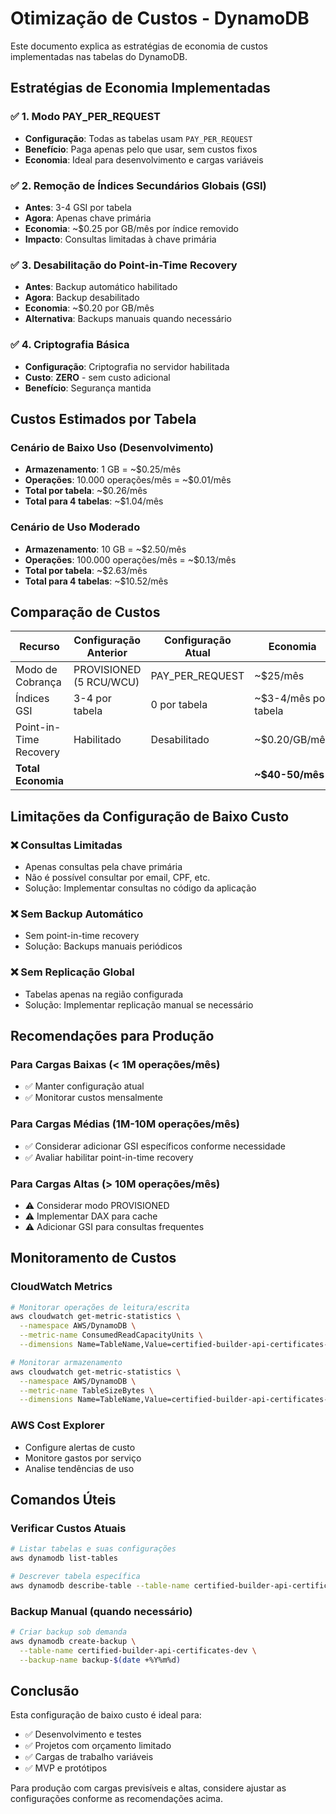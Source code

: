 # Otimização de Custos - DynamoDB

Este documento explica as estratégias de economia de custos implementadas nas tabelas do DynamoDB.

## Estratégias de Economia Implementadas

### ✅ **1. Modo PAY_PER_REQUEST**
- **Configuração**: Todas as tabelas usam `PAY_PER_REQUEST`
- **Benefício**: Paga apenas pelo que usar, sem custos fixos
- **Economia**: Ideal para desenvolvimento e cargas variáveis

### ✅ **2. Remoção de Índices Secundários Globais (GSI)**
- **Antes**: 3-4 GSI por tabela
- **Agora**: Apenas chave primária
- **Economia**: ~$0.25 por GB/mês por índice removido
- **Impacto**: Consultas limitadas à chave primária

### ✅ **3. Desabilitação do Point-in-Time Recovery**
- **Antes**: Backup automático habilitado
- **Agora**: Backup desabilitado
- **Economia**: ~$0.20 por GB/mês
- **Alternativa**: Backups manuais quando necessário

### ✅ **4. Criptografia Básica**
- **Configuração**: Criptografia no servidor habilitada
- **Custo**: **ZERO** - sem custo adicional
- **Benefício**: Segurança mantida

## Custos Estimados por Tabela

### Cenário de Baixo Uso (Desenvolvimento)
- **Armazenamento**: 1 GB = ~$0.25/mês
- **Operações**: 10.000 operações/mês = ~$0.01/mês
- **Total por tabela**: ~$0.26/mês
- **Total para 4 tabelas**: ~$1.04/mês

### Cenário de Uso Moderado
- **Armazenamento**: 10 GB = ~$2.50/mês
- **Operações**: 100.000 operações/mês = ~$0.13/mês
- **Total por tabela**: ~$2.63/mês
- **Total para 4 tabelas**: ~$10.52/mês

## Comparação de Custos

| Recurso | Configuração Anterior | Configuração Atual | Economia |
|---------|----------------------|-------------------|----------|
| Modo de Cobrança | PROVISIONED (5 RCU/WCU) | PAY_PER_REQUEST | ~$25/mês |
| Índices GSI | 3-4 por tabela | 0 por tabela | ~$3-4/mês por tabela |
| Point-in-Time Recovery | Habilitado | Desabilitado | ~$0.20/GB/mês |
| **Total Economia** | | | **~$40-50/mês** |

## Limitações da Configuração de Baixo Custo

### ❌ **Consultas Limitadas**
- Apenas consultas pela chave primária
- Não é possível consultar por email, CPF, etc.
- Solução: Implementar consultas no código da aplicação

### ❌ **Sem Backup Automático**
- Sem point-in-time recovery
- Solução: Backups manuais periódicos

### ❌ **Sem Replicação Global**
- Tabelas apenas na região configurada
- Solução: Implementar replicação manual se necessário

## Recomendações para Produção

### Para Cargas Baixas (< 1M operações/mês)
- ✅ Manter configuração atual
- ✅ Monitorar custos mensalmente

### Para Cargas Médias (1M-10M operações/mês)
- ✅ Considerar adicionar GSI específicos conforme necessidade
- ✅ Avaliar habilitar point-in-time recovery

### Para Cargas Altas (> 10M operações/mês)
- ⚠️ Considerar modo PROVISIONED
- ⚠️ Implementar DAX para cache
- ⚠️ Adicionar GSI para consultas frequentes

## Monitoramento de Custos

### CloudWatch Metrics
```bash
# Monitorar operações de leitura/escrita
aws cloudwatch get-metric-statistics \
  --namespace AWS/DynamoDB \
  --metric-name ConsumedReadCapacityUnits \
  --dimensions Name=TableName,Value=certified-builder-api-certificates-dev

# Monitorar armazenamento
aws cloudwatch get-metric-statistics \
  --namespace AWS/DynamoDB \
  --metric-name TableSizeBytes \
  --dimensions Name=TableName,Value=certified-builder-api-certificates-dev
```

### AWS Cost Explorer
- Configure alertas de custo
- Monitore gastos por serviço
- Analise tendências de uso

## Comandos Úteis

### Verificar Custos Atuais
```bash
# Listar tabelas e suas configurações
aws dynamodb list-tables

# Descrever tabela específica
aws dynamodb describe-table --table-name certified-builder-api-certificates-dev
```

### Backup Manual (quando necessário)
```bash
# Criar backup sob demanda
aws dynamodb create-backup \
  --table-name certified-builder-api-certificates-dev \
  --backup-name backup-$(date +%Y%m%d)
```

## Conclusão

Esta configuração de baixo custo é ideal para:
- ✅ Desenvolvimento e testes
- ✅ Projetos com orçamento limitado
- ✅ Cargas de trabalho variáveis
- ✅ MVP e protótipos

Para produção com cargas previsíveis e altas, considere ajustar as configurações conforme as recomendações acima.
